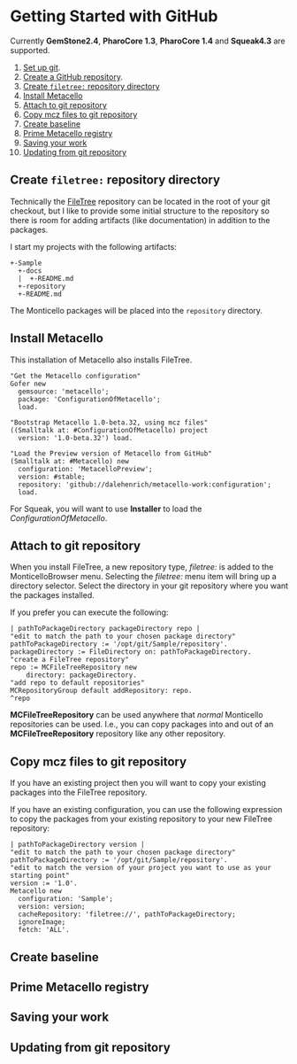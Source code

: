 # Getting Started with GitHub

Currently **GemStone2.4**, **PharoCore 1.3**, **PharoCore 1.4** and **Squeak4.3** are supported.

1. [Set up git][1].
2. [Create a GitHub repository][2].
3. [Create `filetree:` repository directory](#create-filetree-repository-direcotry)
4. [Install Metacello](#install-metacello)
5. [Attach to git repository](#attach-to-git-repository)
6. [Copy mcz files to git repository](#copy-mcz-files-to-git-repository)
7. [Create baseline](#create-baseline)
8. [Prime Metacello registry](#prime-metacello-registry)
9. [Saving your work](#saving-your-work)
10. [Updating from git repository](#updating-from-git-repository)

## Create `filetree:` repository directory
Technically the [FileTree][3] repository can be located in the root of
your git checkout, but I like to provide some initial structure to the
repository so there is room for adding artifacts (like documentation) in
addition to the packages. 

I start my projects with the following artifacts:

```
+-Sample
  +-docs
  |  +-README.md
  +-repository
  +-README.md
```

The Monticello packages will be placed into the `repository` directory.

## Install Metacello

This installation of Metacello also installs FileTree.

```Smalltalk
"Get the Metacello configuration"
Gofer new
  gemsource: 'metacello';
  package: 'ConfigurationOfMetacello';
  load.

"Bootstrap Metacello 1.0-beta.32, using mcz files"
((Smalltalk at: #ConfigurationOfMetacello) project 
  version: '1.0-beta.32') load.

"Load the Preview version of Metacello from GitHub"
(Smalltalk at: #Metacello) new
  configuration: 'MetacelloPreview';
  version: #stable;
  repository: 'github://dalehenrich/metacello-work:configuration';
  load.
```

For Squeak, you will want to use **Installer** to load the
*ConfigurationOfMetacello*.

## Attach to git repository

When you install FileTree, a new repository type, *filetree:* is added
to the MonticelloBrowser menu. Selecting the *filetree:* menu item will
bring up a directory selector. Select the directory in your git
repository where you want the packages installed.

If you prefer you can execute the following:

```Smalltalk
| pathToPackageDirectory packageDirectory repo |
"edit to match the path to your chosen package directory"
pathToPackageDirectory := '/opt/git/Sample/repository'.
packageDirectory := FileDirectory on: pathToPackageDirectory.
"create a FileTree repository"
repo := MCFileTreeRepository new
    directory: packageDirectory.
"add repo to default repositories"
MCRepositoryGroup default addRepository: repo.
^repo
```

**MCFileTreeRepository** can be used anywhere that *normal* Monticello
repositories can be used. I.e., you can copy packages into and out of an **MCFileTreeRepository** repository like any other repository.

## Copy mcz files to git repository

If you have an existing project then you will want to copy your
existing packages into the FileTree repository. 

If you have an existing configuration, you can use the following
expression to copy the packages from your existing repository to your
new FileTree repository:

```Smalltalk
| pathToPackageDirectory version |
"edit to match the path to your chosen package directory"
pathToPackageDirectory := '/opt/git/Sample/repository'.
"edit to match the version of your project you want to use as your starting point"
version := '1.0'.
Metacello new
  configuration: 'Sample';
  version: version;
  cacheRepository: 'filetree://', pathToPackageDirectory;
  ignoreImage;
  fetch: 'ALL'.
```

## Create baseline
## Prime Metacello registry
## Saving your work
## Updating from git repository

[1]: https://help.github.com/articles/set-up-git
[2]: https://help.github.com/articles/create-a-repo
[3]: https://github.com/dalehenrich/filetree
